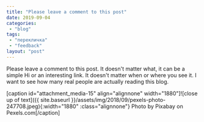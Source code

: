 ```yaml
---
title: "Please leave a comment to this post"
date: 2019-09-04
categories: 
 - "blog"
tags: 
 - "перекличка"
 - "feedback"
layout: "post"
---
```


Please leave a comment to this post. It doesn't matter what, it can be a simple Hi or an interesting link. It doesn't matter when or where you see it. I want to see how many real people are actually reading this blog.

[caption id="attachment_media-15" align="alignnone" width="1880"]![close up of text]({{ site.baseurl }}/assets/img/2018/09/pexels-photo-247708.jpeg){:width="1880" :class="alignnone"} Photo by Pixabay on Pexels.com[/caption]
